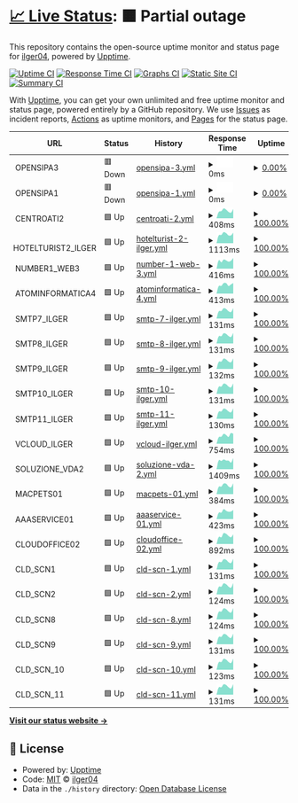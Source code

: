 # [📈 Live Status](https://ilger04.github.io/Uptime): <!--live status--> **🟧 Partial outage**

This repository contains the open-source uptime monitor and status page for [ilger04](https://ilger04.github.io/Uptime), powered by [Upptime](https://github.com/upptime/upptime).

[![Uptime CI](https://github.com/ilger04/Uptime/workflows/Uptime%20CI/badge.svg)](https://github.com/ilger04/Uptime/actions?query=workflow%3A%22Uptime+CI%22)
[![Response Time CI](https://github.com/ilger04/Uptime/workflows/Response%20Time%20CI/badge.svg)](https://github.com/ilger04/Uptime/actions?query=workflow%3A%22Response+Time+CI%22)
[![Graphs CI](https://github.com/ilger04/Uptime/workflows/Graphs%20CI/badge.svg)](https://github.com/ilger04/Uptime/actions?query=workflow%3A%22Graphs+CI%22)
[![Static Site CI](https://github.com/ilger04/Uptime/workflows/Static%20Site%20CI/badge.svg)](https://github.com/ilger04/Uptime/actions?query=workflow%3A%22Static+Site+CI%22)
[![Summary CI](https://github.com/ilger04/Uptime/workflows/Summary%20CI/badge.svg)](https://github.com/ilger04/Uptime/actions?query=workflow%3A%22Summary+CI%22)

With [Upptime](https://upptime.js.org), you can get your own unlimited and free uptime monitor and status page, powered entirely by a GitHub repository. We use [Issues](https://github.com/ilger04/Uptime/issues) as incident reports, [Actions](https://github.com/ilger04/Uptime/actions) as uptime monitors, and [Pages](https://ilger04.github.io/Uptime) for the status page.

<!--start: status pages-->
<!-- This summary is generated by Upptime (https://github.com/upptime/upptime) -->
<!-- Do not edit this manually, your changes will be overwritten -->
<!-- prettier-ignore -->
| URL | Status | History | Response Time | Uptime |
| --- | ------ | ------- | ------------- | ------ |
| <img alt="" src="https://icons.duckduckgo.com/ip3/null.ico" height="13"> OPENSIPA3 | 🟥 Down | [opensipa-3.yml](https://github.com/ilger04/Uptime/commits/HEAD/history/opensipa-3.yml) | <details><summary><img alt="Response time graph" src="./graphs/opensipa-3/response-time-week.png" height="20"> 0ms</summary><br><a href="https://ilger04.github.io/Uptime/history/opensipa-3"><img alt="Response time 1650" src="https://img.shields.io/endpoint?url=https%3A%2F%2Fraw.githubusercontent.com%2Filger04%2FUptime%2FHEAD%2Fapi%2Fopensipa-3%2Fresponse-time.json"></a><br><a href="https://ilger04.github.io/Uptime/history/opensipa-3"><img alt="24-hour response time 0" src="https://img.shields.io/endpoint?url=https%3A%2F%2Fraw.githubusercontent.com%2Filger04%2FUptime%2FHEAD%2Fapi%2Fopensipa-3%2Fresponse-time-day.json"></a><br><a href="https://ilger04.github.io/Uptime/history/opensipa-3"><img alt="7-day response time 0" src="https://img.shields.io/endpoint?url=https%3A%2F%2Fraw.githubusercontent.com%2Filger04%2FUptime%2FHEAD%2Fapi%2Fopensipa-3%2Fresponse-time-week.json"></a><br><a href="https://ilger04.github.io/Uptime/history/opensipa-3"><img alt="30-day response time 0" src="https://img.shields.io/endpoint?url=https%3A%2F%2Fraw.githubusercontent.com%2Filger04%2FUptime%2FHEAD%2Fapi%2Fopensipa-3%2Fresponse-time-month.json"></a><br><a href="https://ilger04.github.io/Uptime/history/opensipa-3"><img alt="1-year response time 1739" src="https://img.shields.io/endpoint?url=https%3A%2F%2Fraw.githubusercontent.com%2Filger04%2FUptime%2FHEAD%2Fapi%2Fopensipa-3%2Fresponse-time-year.json"></a></details> | <details><summary><a href="https://ilger04.github.io/Uptime/history/opensipa-3">0.00%</a></summary><a href="https://ilger04.github.io/Uptime/history/opensipa-3"><img alt="All-time uptime 28.45%" src="https://img.shields.io/endpoint?url=https%3A%2F%2Fraw.githubusercontent.com%2Filger04%2FUptime%2FHEAD%2Fapi%2Fopensipa-3%2Fuptime.json"></a><br><a href="https://ilger04.github.io/Uptime/history/opensipa-3"><img alt="24-hour uptime 0.00%" src="https://img.shields.io/endpoint?url=https%3A%2F%2Fraw.githubusercontent.com%2Filger04%2FUptime%2FHEAD%2Fapi%2Fopensipa-3%2Fuptime-day.json"></a><br><a href="https://ilger04.github.io/Uptime/history/opensipa-3"><img alt="7-day uptime 0.00%" src="https://img.shields.io/endpoint?url=https%3A%2F%2Fraw.githubusercontent.com%2Filger04%2FUptime%2FHEAD%2Fapi%2Fopensipa-3%2Fuptime-week.json"></a><br><a href="https://ilger04.github.io/Uptime/history/opensipa-3"><img alt="30-day uptime 0.00%" src="https://img.shields.io/endpoint?url=https%3A%2F%2Fraw.githubusercontent.com%2Filger04%2FUptime%2FHEAD%2Fapi%2Fopensipa-3%2Fuptime-month.json"></a><br><a href="https://ilger04.github.io/Uptime/history/opensipa-3"><img alt="1-year uptime 8.61%" src="https://img.shields.io/endpoint?url=https%3A%2F%2Fraw.githubusercontent.com%2Filger04%2FUptime%2FHEAD%2Fapi%2Fopensipa-3%2Fuptime-year.json"></a></details>
| <img alt="" src="https://icons.duckduckgo.com/ip3/null.ico" height="13"> OPENSIPA1 | 🟥 Down | [opensipa-1.yml](https://github.com/ilger04/Uptime/commits/HEAD/history/opensipa-1.yml) | <details><summary><img alt="Response time graph" src="./graphs/opensipa-1/response-time-week.png" height="20"> 0ms</summary><br><a href="https://ilger04.github.io/Uptime/history/opensipa-1"><img alt="Response time 500" src="https://img.shields.io/endpoint?url=https%3A%2F%2Fraw.githubusercontent.com%2Filger04%2FUptime%2FHEAD%2Fapi%2Fopensipa-1%2Fresponse-time.json"></a><br><a href="https://ilger04.github.io/Uptime/history/opensipa-1"><img alt="24-hour response time 0" src="https://img.shields.io/endpoint?url=https%3A%2F%2Fraw.githubusercontent.com%2Filger04%2FUptime%2FHEAD%2Fapi%2Fopensipa-1%2Fresponse-time-day.json"></a><br><a href="https://ilger04.github.io/Uptime/history/opensipa-1"><img alt="7-day response time 0" src="https://img.shields.io/endpoint?url=https%3A%2F%2Fraw.githubusercontent.com%2Filger04%2FUptime%2FHEAD%2Fapi%2Fopensipa-1%2Fresponse-time-week.json"></a><br><a href="https://ilger04.github.io/Uptime/history/opensipa-1"><img alt="30-day response time 0" src="https://img.shields.io/endpoint?url=https%3A%2F%2Fraw.githubusercontent.com%2Filger04%2FUptime%2FHEAD%2Fapi%2Fopensipa-1%2Fresponse-time-month.json"></a><br><a href="https://ilger04.github.io/Uptime/history/opensipa-1"><img alt="1-year response time 480" src="https://img.shields.io/endpoint?url=https%3A%2F%2Fraw.githubusercontent.com%2Filger04%2FUptime%2FHEAD%2Fapi%2Fopensipa-1%2Fresponse-time-year.json"></a></details> | <details><summary><a href="https://ilger04.github.io/Uptime/history/opensipa-1">0.00%</a></summary><a href="https://ilger04.github.io/Uptime/history/opensipa-1"><img alt="All-time uptime 45.58%" src="https://img.shields.io/endpoint?url=https%3A%2F%2Fraw.githubusercontent.com%2Filger04%2FUptime%2FHEAD%2Fapi%2Fopensipa-1%2Fuptime.json"></a><br><a href="https://ilger04.github.io/Uptime/history/opensipa-1"><img alt="24-hour uptime 0.00%" src="https://img.shields.io/endpoint?url=https%3A%2F%2Fraw.githubusercontent.com%2Filger04%2FUptime%2FHEAD%2Fapi%2Fopensipa-1%2Fuptime-day.json"></a><br><a href="https://ilger04.github.io/Uptime/history/opensipa-1"><img alt="7-day uptime 0.00%" src="https://img.shields.io/endpoint?url=https%3A%2F%2Fraw.githubusercontent.com%2Filger04%2FUptime%2FHEAD%2Fapi%2Fopensipa-1%2Fuptime-week.json"></a><br><a href="https://ilger04.github.io/Uptime/history/opensipa-1"><img alt="30-day uptime 0.00%" src="https://img.shields.io/endpoint?url=https%3A%2F%2Fraw.githubusercontent.com%2Filger04%2FUptime%2FHEAD%2Fapi%2Fopensipa-1%2Fuptime-month.json"></a><br><a href="https://ilger04.github.io/Uptime/history/opensipa-1"><img alt="1-year uptime 30.50%" src="https://img.shields.io/endpoint?url=https%3A%2F%2Fraw.githubusercontent.com%2Filger04%2FUptime%2FHEAD%2Fapi%2Fopensipa-1%2Fuptime-year.json"></a></details>
| <img alt="" src="https://icons.duckduckgo.com/ip3/null.ico" height="13"> CENTROATI2 | 🟩 Up | [centroati-2.yml](https://github.com/ilger04/Uptime/commits/HEAD/history/centroati-2.yml) | <details><summary><img alt="Response time graph" src="./graphs/centroati-2/response-time-week.png" height="20"> 408ms</summary><br><a href="https://ilger04.github.io/Uptime/history/centroati-2"><img alt="Response time 441" src="https://img.shields.io/endpoint?url=https%3A%2F%2Fraw.githubusercontent.com%2Filger04%2FUptime%2FHEAD%2Fapi%2Fcentroati-2%2Fresponse-time.json"></a><br><a href="https://ilger04.github.io/Uptime/history/centroati-2"><img alt="24-hour response time 372" src="https://img.shields.io/endpoint?url=https%3A%2F%2Fraw.githubusercontent.com%2Filger04%2FUptime%2FHEAD%2Fapi%2Fcentroati-2%2Fresponse-time-day.json"></a><br><a href="https://ilger04.github.io/Uptime/history/centroati-2"><img alt="7-day response time 408" src="https://img.shields.io/endpoint?url=https%3A%2F%2Fraw.githubusercontent.com%2Filger04%2FUptime%2FHEAD%2Fapi%2Fcentroati-2%2Fresponse-time-week.json"></a><br><a href="https://ilger04.github.io/Uptime/history/centroati-2"><img alt="30-day response time 405" src="https://img.shields.io/endpoint?url=https%3A%2F%2Fraw.githubusercontent.com%2Filger04%2FUptime%2FHEAD%2Fapi%2Fcentroati-2%2Fresponse-time-month.json"></a><br><a href="https://ilger04.github.io/Uptime/history/centroati-2"><img alt="1-year response time 430" src="https://img.shields.io/endpoint?url=https%3A%2F%2Fraw.githubusercontent.com%2Filger04%2FUptime%2FHEAD%2Fapi%2Fcentroati-2%2Fresponse-time-year.json"></a></details> | <details><summary><a href="https://ilger04.github.io/Uptime/history/centroati-2">100.00%</a></summary><a href="https://ilger04.github.io/Uptime/history/centroati-2"><img alt="All-time uptime 99.81%" src="https://img.shields.io/endpoint?url=https%3A%2F%2Fraw.githubusercontent.com%2Filger04%2FUptime%2FHEAD%2Fapi%2Fcentroati-2%2Fuptime.json"></a><br><a href="https://ilger04.github.io/Uptime/history/centroati-2"><img alt="24-hour uptime 100.00%" src="https://img.shields.io/endpoint?url=https%3A%2F%2Fraw.githubusercontent.com%2Filger04%2FUptime%2FHEAD%2Fapi%2Fcentroati-2%2Fuptime-day.json"></a><br><a href="https://ilger04.github.io/Uptime/history/centroati-2"><img alt="7-day uptime 100.00%" src="https://img.shields.io/endpoint?url=https%3A%2F%2Fraw.githubusercontent.com%2Filger04%2FUptime%2FHEAD%2Fapi%2Fcentroati-2%2Fuptime-week.json"></a><br><a href="https://ilger04.github.io/Uptime/history/centroati-2"><img alt="30-day uptime 100.00%" src="https://img.shields.io/endpoint?url=https%3A%2F%2Fraw.githubusercontent.com%2Filger04%2FUptime%2FHEAD%2Fapi%2Fcentroati-2%2Fuptime-month.json"></a><br><a href="https://ilger04.github.io/Uptime/history/centroati-2"><img alt="1-year uptime 99.75%" src="https://img.shields.io/endpoint?url=https%3A%2F%2Fraw.githubusercontent.com%2Filger04%2FUptime%2FHEAD%2Fapi%2Fcentroati-2%2Fuptime-year.json"></a></details>
| <img alt="" src="https://icons.duckduckgo.com/ip3/null.ico" height="13"> HOTELTURIST2_ILGER | 🟩 Up | [hotelturist-2-ilger.yml](https://github.com/ilger04/Uptime/commits/HEAD/history/hotelturist-2-ilger.yml) | <details><summary><img alt="Response time graph" src="./graphs/hotelturist-2-ilger/response-time-week.png" height="20"> 1113ms</summary><br><a href="https://ilger04.github.io/Uptime/history/hotelturist-2-ilger"><img alt="Response time 1136" src="https://img.shields.io/endpoint?url=https%3A%2F%2Fraw.githubusercontent.com%2Filger04%2FUptime%2FHEAD%2Fapi%2Fhotelturist-2-ilger%2Fresponse-time.json"></a><br><a href="https://ilger04.github.io/Uptime/history/hotelturist-2-ilger"><img alt="24-hour response time 886" src="https://img.shields.io/endpoint?url=https%3A%2F%2Fraw.githubusercontent.com%2Filger04%2FUptime%2FHEAD%2Fapi%2Fhotelturist-2-ilger%2Fresponse-time-day.json"></a><br><a href="https://ilger04.github.io/Uptime/history/hotelturist-2-ilger"><img alt="7-day response time 1113" src="https://img.shields.io/endpoint?url=https%3A%2F%2Fraw.githubusercontent.com%2Filger04%2FUptime%2FHEAD%2Fapi%2Fhotelturist-2-ilger%2Fresponse-time-week.json"></a><br><a href="https://ilger04.github.io/Uptime/history/hotelturist-2-ilger"><img alt="30-day response time 1062" src="https://img.shields.io/endpoint?url=https%3A%2F%2Fraw.githubusercontent.com%2Filger04%2FUptime%2FHEAD%2Fapi%2Fhotelturist-2-ilger%2Fresponse-time-month.json"></a><br><a href="https://ilger04.github.io/Uptime/history/hotelturist-2-ilger"><img alt="1-year response time 1124" src="https://img.shields.io/endpoint?url=https%3A%2F%2Fraw.githubusercontent.com%2Filger04%2FUptime%2FHEAD%2Fapi%2Fhotelturist-2-ilger%2Fresponse-time-year.json"></a></details> | <details><summary><a href="https://ilger04.github.io/Uptime/history/hotelturist-2-ilger">100.00%</a></summary><a href="https://ilger04.github.io/Uptime/history/hotelturist-2-ilger"><img alt="All-time uptime 99.71%" src="https://img.shields.io/endpoint?url=https%3A%2F%2Fraw.githubusercontent.com%2Filger04%2FUptime%2FHEAD%2Fapi%2Fhotelturist-2-ilger%2Fuptime.json"></a><br><a href="https://ilger04.github.io/Uptime/history/hotelturist-2-ilger"><img alt="24-hour uptime 100.00%" src="https://img.shields.io/endpoint?url=https%3A%2F%2Fraw.githubusercontent.com%2Filger04%2FUptime%2FHEAD%2Fapi%2Fhotelturist-2-ilger%2Fuptime-day.json"></a><br><a href="https://ilger04.github.io/Uptime/history/hotelturist-2-ilger"><img alt="7-day uptime 100.00%" src="https://img.shields.io/endpoint?url=https%3A%2F%2Fraw.githubusercontent.com%2Filger04%2FUptime%2FHEAD%2Fapi%2Fhotelturist-2-ilger%2Fuptime-week.json"></a><br><a href="https://ilger04.github.io/Uptime/history/hotelturist-2-ilger"><img alt="30-day uptime 100.00%" src="https://img.shields.io/endpoint?url=https%3A%2F%2Fraw.githubusercontent.com%2Filger04%2FUptime%2FHEAD%2Fapi%2Fhotelturist-2-ilger%2Fuptime-month.json"></a><br><a href="https://ilger04.github.io/Uptime/history/hotelturist-2-ilger"><img alt="1-year uptime 99.63%" src="https://img.shields.io/endpoint?url=https%3A%2F%2Fraw.githubusercontent.com%2Filger04%2FUptime%2FHEAD%2Fapi%2Fhotelturist-2-ilger%2Fuptime-year.json"></a></details>
| <img alt="" src="https://icons.duckduckgo.com/ip3/null.ico" height="13"> NUMBER1_WEB3 | 🟩 Up | [number-1-web-3.yml](https://github.com/ilger04/Uptime/commits/HEAD/history/number-1-web-3.yml) | <details><summary><img alt="Response time graph" src="./graphs/number-1-web-3/response-time-week.png" height="20"> 416ms</summary><br><a href="https://ilger04.github.io/Uptime/history/number-1-web-3"><img alt="Response time 446" src="https://img.shields.io/endpoint?url=https%3A%2F%2Fraw.githubusercontent.com%2Filger04%2FUptime%2FHEAD%2Fapi%2Fnumber-1-web-3%2Fresponse-time.json"></a><br><a href="https://ilger04.github.io/Uptime/history/number-1-web-3"><img alt="24-hour response time 286" src="https://img.shields.io/endpoint?url=https%3A%2F%2Fraw.githubusercontent.com%2Filger04%2FUptime%2FHEAD%2Fapi%2Fnumber-1-web-3%2Fresponse-time-day.json"></a><br><a href="https://ilger04.github.io/Uptime/history/number-1-web-3"><img alt="7-day response time 416" src="https://img.shields.io/endpoint?url=https%3A%2F%2Fraw.githubusercontent.com%2Filger04%2FUptime%2FHEAD%2Fapi%2Fnumber-1-web-3%2Fresponse-time-week.json"></a><br><a href="https://ilger04.github.io/Uptime/history/number-1-web-3"><img alt="30-day response time 403" src="https://img.shields.io/endpoint?url=https%3A%2F%2Fraw.githubusercontent.com%2Filger04%2FUptime%2FHEAD%2Fapi%2Fnumber-1-web-3%2Fresponse-time-month.json"></a><br><a href="https://ilger04.github.io/Uptime/history/number-1-web-3"><img alt="1-year response time 428" src="https://img.shields.io/endpoint?url=https%3A%2F%2Fraw.githubusercontent.com%2Filger04%2FUptime%2FHEAD%2Fapi%2Fnumber-1-web-3%2Fresponse-time-year.json"></a></details> | <details><summary><a href="https://ilger04.github.io/Uptime/history/number-1-web-3">100.00%</a></summary><a href="https://ilger04.github.io/Uptime/history/number-1-web-3"><img alt="All-time uptime 99.84%" src="https://img.shields.io/endpoint?url=https%3A%2F%2Fraw.githubusercontent.com%2Filger04%2FUptime%2FHEAD%2Fapi%2Fnumber-1-web-3%2Fuptime.json"></a><br><a href="https://ilger04.github.io/Uptime/history/number-1-web-3"><img alt="24-hour uptime 100.00%" src="https://img.shields.io/endpoint?url=https%3A%2F%2Fraw.githubusercontent.com%2Filger04%2FUptime%2FHEAD%2Fapi%2Fnumber-1-web-3%2Fuptime-day.json"></a><br><a href="https://ilger04.github.io/Uptime/history/number-1-web-3"><img alt="7-day uptime 100.00%" src="https://img.shields.io/endpoint?url=https%3A%2F%2Fraw.githubusercontent.com%2Filger04%2FUptime%2FHEAD%2Fapi%2Fnumber-1-web-3%2Fuptime-week.json"></a><br><a href="https://ilger04.github.io/Uptime/history/number-1-web-3"><img alt="30-day uptime 100.00%" src="https://img.shields.io/endpoint?url=https%3A%2F%2Fraw.githubusercontent.com%2Filger04%2FUptime%2FHEAD%2Fapi%2Fnumber-1-web-3%2Fuptime-month.json"></a><br><a href="https://ilger04.github.io/Uptime/history/number-1-web-3"><img alt="1-year uptime 99.80%" src="https://img.shields.io/endpoint?url=https%3A%2F%2Fraw.githubusercontent.com%2Filger04%2FUptime%2FHEAD%2Fapi%2Fnumber-1-web-3%2Fuptime-year.json"></a></details>
| <img alt="" src="https://icons.duckduckgo.com/ip3/null.ico" height="13"> ATOMINFORMATICA4 | 🟩 Up | [atominformatica-4.yml](https://github.com/ilger04/Uptime/commits/HEAD/history/atominformatica-4.yml) | <details><summary><img alt="Response time graph" src="./graphs/atominformatica-4/response-time-week.png" height="20"> 413ms</summary><br><a href="https://ilger04.github.io/Uptime/history/atominformatica-4"><img alt="Response time 1279" src="https://img.shields.io/endpoint?url=https%3A%2F%2Fraw.githubusercontent.com%2Filger04%2FUptime%2FHEAD%2Fapi%2Fatominformatica-4%2Fresponse-time.json"></a><br><a href="https://ilger04.github.io/Uptime/history/atominformatica-4"><img alt="24-hour response time 393" src="https://img.shields.io/endpoint?url=https%3A%2F%2Fraw.githubusercontent.com%2Filger04%2FUptime%2FHEAD%2Fapi%2Fatominformatica-4%2Fresponse-time-day.json"></a><br><a href="https://ilger04.github.io/Uptime/history/atominformatica-4"><img alt="7-day response time 413" src="https://img.shields.io/endpoint?url=https%3A%2F%2Fraw.githubusercontent.com%2Filger04%2FUptime%2FHEAD%2Fapi%2Fatominformatica-4%2Fresponse-time-week.json"></a><br><a href="https://ilger04.github.io/Uptime/history/atominformatica-4"><img alt="30-day response time 397" src="https://img.shields.io/endpoint?url=https%3A%2F%2Fraw.githubusercontent.com%2Filger04%2FUptime%2FHEAD%2Fapi%2Fatominformatica-4%2Fresponse-time-month.json"></a><br><a href="https://ilger04.github.io/Uptime/history/atominformatica-4"><img alt="1-year response time 1040" src="https://img.shields.io/endpoint?url=https%3A%2F%2Fraw.githubusercontent.com%2Filger04%2FUptime%2FHEAD%2Fapi%2Fatominformatica-4%2Fresponse-time-year.json"></a></details> | <details><summary><a href="https://ilger04.github.io/Uptime/history/atominformatica-4">100.00%</a></summary><a href="https://ilger04.github.io/Uptime/history/atominformatica-4"><img alt="All-time uptime 99.79%" src="https://img.shields.io/endpoint?url=https%3A%2F%2Fraw.githubusercontent.com%2Filger04%2FUptime%2FHEAD%2Fapi%2Fatominformatica-4%2Fuptime.json"></a><br><a href="https://ilger04.github.io/Uptime/history/atominformatica-4"><img alt="24-hour uptime 100.00%" src="https://img.shields.io/endpoint?url=https%3A%2F%2Fraw.githubusercontent.com%2Filger04%2FUptime%2FHEAD%2Fapi%2Fatominformatica-4%2Fuptime-day.json"></a><br><a href="https://ilger04.github.io/Uptime/history/atominformatica-4"><img alt="7-day uptime 100.00%" src="https://img.shields.io/endpoint?url=https%3A%2F%2Fraw.githubusercontent.com%2Filger04%2FUptime%2FHEAD%2Fapi%2Fatominformatica-4%2Fuptime-week.json"></a><br><a href="https://ilger04.github.io/Uptime/history/atominformatica-4"><img alt="30-day uptime 100.00%" src="https://img.shields.io/endpoint?url=https%3A%2F%2Fraw.githubusercontent.com%2Filger04%2FUptime%2FHEAD%2Fapi%2Fatominformatica-4%2Fuptime-month.json"></a><br><a href="https://ilger04.github.io/Uptime/history/atominformatica-4"><img alt="1-year uptime 99.75%" src="https://img.shields.io/endpoint?url=https%3A%2F%2Fraw.githubusercontent.com%2Filger04%2FUptime%2FHEAD%2Fapi%2Fatominformatica-4%2Fuptime-year.json"></a></details>
| <img alt="" src="https://icons.duckduckgo.com/ip3/null.ico" height="13"> SMTP7_ILGER | 🟩 Up | [smtp-7-ilger.yml](https://github.com/ilger04/Uptime/commits/HEAD/history/smtp-7-ilger.yml) | <details><summary><img alt="Response time graph" src="./graphs/smtp-7-ilger/response-time-week.png" height="20"> 131ms</summary><br><a href="https://ilger04.github.io/Uptime/history/smtp-7-ilger"><img alt="Response time 159" src="https://img.shields.io/endpoint?url=https%3A%2F%2Fraw.githubusercontent.com%2Filger04%2FUptime%2FHEAD%2Fapi%2Fsmtp-7-ilger%2Fresponse-time.json"></a><br><a href="https://ilger04.github.io/Uptime/history/smtp-7-ilger"><img alt="24-hour response time 97" src="https://img.shields.io/endpoint?url=https%3A%2F%2Fraw.githubusercontent.com%2Filger04%2FUptime%2FHEAD%2Fapi%2Fsmtp-7-ilger%2Fresponse-time-day.json"></a><br><a href="https://ilger04.github.io/Uptime/history/smtp-7-ilger"><img alt="7-day response time 131" src="https://img.shields.io/endpoint?url=https%3A%2F%2Fraw.githubusercontent.com%2Filger04%2FUptime%2FHEAD%2Fapi%2Fsmtp-7-ilger%2Fresponse-time-week.json"></a><br><a href="https://ilger04.github.io/Uptime/history/smtp-7-ilger"><img alt="30-day response time 122" src="https://img.shields.io/endpoint?url=https%3A%2F%2Fraw.githubusercontent.com%2Filger04%2FUptime%2FHEAD%2Fapi%2Fsmtp-7-ilger%2Fresponse-time-month.json"></a><br><a href="https://ilger04.github.io/Uptime/history/smtp-7-ilger"><img alt="1-year response time 132" src="https://img.shields.io/endpoint?url=https%3A%2F%2Fraw.githubusercontent.com%2Filger04%2FUptime%2FHEAD%2Fapi%2Fsmtp-7-ilger%2Fresponse-time-year.json"></a></details> | <details><summary><a href="https://ilger04.github.io/Uptime/history/smtp-7-ilger">100.00%</a></summary><a href="https://ilger04.github.io/Uptime/history/smtp-7-ilger"><img alt="All-time uptime 99.84%" src="https://img.shields.io/endpoint?url=https%3A%2F%2Fraw.githubusercontent.com%2Filger04%2FUptime%2FHEAD%2Fapi%2Fsmtp-7-ilger%2Fuptime.json"></a><br><a href="https://ilger04.github.io/Uptime/history/smtp-7-ilger"><img alt="24-hour uptime 100.00%" src="https://img.shields.io/endpoint?url=https%3A%2F%2Fraw.githubusercontent.com%2Filger04%2FUptime%2FHEAD%2Fapi%2Fsmtp-7-ilger%2Fuptime-day.json"></a><br><a href="https://ilger04.github.io/Uptime/history/smtp-7-ilger"><img alt="7-day uptime 100.00%" src="https://img.shields.io/endpoint?url=https%3A%2F%2Fraw.githubusercontent.com%2Filger04%2FUptime%2FHEAD%2Fapi%2Fsmtp-7-ilger%2Fuptime-week.json"></a><br><a href="https://ilger04.github.io/Uptime/history/smtp-7-ilger"><img alt="30-day uptime 100.00%" src="https://img.shields.io/endpoint?url=https%3A%2F%2Fraw.githubusercontent.com%2Filger04%2FUptime%2FHEAD%2Fapi%2Fsmtp-7-ilger%2Fuptime-month.json"></a><br><a href="https://ilger04.github.io/Uptime/history/smtp-7-ilger"><img alt="1-year uptime 99.80%" src="https://img.shields.io/endpoint?url=https%3A%2F%2Fraw.githubusercontent.com%2Filger04%2FUptime%2FHEAD%2Fapi%2Fsmtp-7-ilger%2Fuptime-year.json"></a></details>
| <img alt="" src="https://icons.duckduckgo.com/ip3/null.ico" height="13"> SMTP8_ILGER | 🟩 Up | [smtp-8-ilger.yml](https://github.com/ilger04/Uptime/commits/HEAD/history/smtp-8-ilger.yml) | <details><summary><img alt="Response time graph" src="./graphs/smtp-8-ilger/response-time-week.png" height="20"> 131ms</summary><br><a href="https://ilger04.github.io/Uptime/history/smtp-8-ilger"><img alt="Response time 157" src="https://img.shields.io/endpoint?url=https%3A%2F%2Fraw.githubusercontent.com%2Filger04%2FUptime%2FHEAD%2Fapi%2Fsmtp-8-ilger%2Fresponse-time.json"></a><br><a href="https://ilger04.github.io/Uptime/history/smtp-8-ilger"><img alt="24-hour response time 100" src="https://img.shields.io/endpoint?url=https%3A%2F%2Fraw.githubusercontent.com%2Filger04%2FUptime%2FHEAD%2Fapi%2Fsmtp-8-ilger%2Fresponse-time-day.json"></a><br><a href="https://ilger04.github.io/Uptime/history/smtp-8-ilger"><img alt="7-day response time 131" src="https://img.shields.io/endpoint?url=https%3A%2F%2Fraw.githubusercontent.com%2Filger04%2FUptime%2FHEAD%2Fapi%2Fsmtp-8-ilger%2Fresponse-time-week.json"></a><br><a href="https://ilger04.github.io/Uptime/history/smtp-8-ilger"><img alt="30-day response time 121" src="https://img.shields.io/endpoint?url=https%3A%2F%2Fraw.githubusercontent.com%2Filger04%2FUptime%2FHEAD%2Fapi%2Fsmtp-8-ilger%2Fresponse-time-month.json"></a><br><a href="https://ilger04.github.io/Uptime/history/smtp-8-ilger"><img alt="1-year response time 131" src="https://img.shields.io/endpoint?url=https%3A%2F%2Fraw.githubusercontent.com%2Filger04%2FUptime%2FHEAD%2Fapi%2Fsmtp-8-ilger%2Fresponse-time-year.json"></a></details> | <details><summary><a href="https://ilger04.github.io/Uptime/history/smtp-8-ilger">100.00%</a></summary><a href="https://ilger04.github.io/Uptime/history/smtp-8-ilger"><img alt="All-time uptime 99.83%" src="https://img.shields.io/endpoint?url=https%3A%2F%2Fraw.githubusercontent.com%2Filger04%2FUptime%2FHEAD%2Fapi%2Fsmtp-8-ilger%2Fuptime.json"></a><br><a href="https://ilger04.github.io/Uptime/history/smtp-8-ilger"><img alt="24-hour uptime 100.00%" src="https://img.shields.io/endpoint?url=https%3A%2F%2Fraw.githubusercontent.com%2Filger04%2FUptime%2FHEAD%2Fapi%2Fsmtp-8-ilger%2Fuptime-day.json"></a><br><a href="https://ilger04.github.io/Uptime/history/smtp-8-ilger"><img alt="7-day uptime 100.00%" src="https://img.shields.io/endpoint?url=https%3A%2F%2Fraw.githubusercontent.com%2Filger04%2FUptime%2FHEAD%2Fapi%2Fsmtp-8-ilger%2Fuptime-week.json"></a><br><a href="https://ilger04.github.io/Uptime/history/smtp-8-ilger"><img alt="30-day uptime 100.00%" src="https://img.shields.io/endpoint?url=https%3A%2F%2Fraw.githubusercontent.com%2Filger04%2FUptime%2FHEAD%2Fapi%2Fsmtp-8-ilger%2Fuptime-month.json"></a><br><a href="https://ilger04.github.io/Uptime/history/smtp-8-ilger"><img alt="1-year uptime 99.78%" src="https://img.shields.io/endpoint?url=https%3A%2F%2Fraw.githubusercontent.com%2Filger04%2FUptime%2FHEAD%2Fapi%2Fsmtp-8-ilger%2Fuptime-year.json"></a></details>
| <img alt="" src="https://icons.duckduckgo.com/ip3/null.ico" height="13"> SMTP9_ILGER | 🟩 Up | [smtp-9-ilger.yml](https://github.com/ilger04/Uptime/commits/HEAD/history/smtp-9-ilger.yml) | <details><summary><img alt="Response time graph" src="./graphs/smtp-9-ilger/response-time-week.png" height="20"> 132ms</summary><br><a href="https://ilger04.github.io/Uptime/history/smtp-9-ilger"><img alt="Response time 154" src="https://img.shields.io/endpoint?url=https%3A%2F%2Fraw.githubusercontent.com%2Filger04%2FUptime%2FHEAD%2Fapi%2Fsmtp-9-ilger%2Fresponse-time.json"></a><br><a href="https://ilger04.github.io/Uptime/history/smtp-9-ilger"><img alt="24-hour response time 97" src="https://img.shields.io/endpoint?url=https%3A%2F%2Fraw.githubusercontent.com%2Filger04%2FUptime%2FHEAD%2Fapi%2Fsmtp-9-ilger%2Fresponse-time-day.json"></a><br><a href="https://ilger04.github.io/Uptime/history/smtp-9-ilger"><img alt="7-day response time 132" src="https://img.shields.io/endpoint?url=https%3A%2F%2Fraw.githubusercontent.com%2Filger04%2FUptime%2FHEAD%2Fapi%2Fsmtp-9-ilger%2Fresponse-time-week.json"></a><br><a href="https://ilger04.github.io/Uptime/history/smtp-9-ilger"><img alt="30-day response time 122" src="https://img.shields.io/endpoint?url=https%3A%2F%2Fraw.githubusercontent.com%2Filger04%2FUptime%2FHEAD%2Fapi%2Fsmtp-9-ilger%2Fresponse-time-month.json"></a><br><a href="https://ilger04.github.io/Uptime/history/smtp-9-ilger"><img alt="1-year response time 131" src="https://img.shields.io/endpoint?url=https%3A%2F%2Fraw.githubusercontent.com%2Filger04%2FUptime%2FHEAD%2Fapi%2Fsmtp-9-ilger%2Fresponse-time-year.json"></a></details> | <details><summary><a href="https://ilger04.github.io/Uptime/history/smtp-9-ilger">100.00%</a></summary><a href="https://ilger04.github.io/Uptime/history/smtp-9-ilger"><img alt="All-time uptime 99.83%" src="https://img.shields.io/endpoint?url=https%3A%2F%2Fraw.githubusercontent.com%2Filger04%2FUptime%2FHEAD%2Fapi%2Fsmtp-9-ilger%2Fuptime.json"></a><br><a href="https://ilger04.github.io/Uptime/history/smtp-9-ilger"><img alt="24-hour uptime 100.00%" src="https://img.shields.io/endpoint?url=https%3A%2F%2Fraw.githubusercontent.com%2Filger04%2FUptime%2FHEAD%2Fapi%2Fsmtp-9-ilger%2Fuptime-day.json"></a><br><a href="https://ilger04.github.io/Uptime/history/smtp-9-ilger"><img alt="7-day uptime 100.00%" src="https://img.shields.io/endpoint?url=https%3A%2F%2Fraw.githubusercontent.com%2Filger04%2FUptime%2FHEAD%2Fapi%2Fsmtp-9-ilger%2Fuptime-week.json"></a><br><a href="https://ilger04.github.io/Uptime/history/smtp-9-ilger"><img alt="30-day uptime 100.00%" src="https://img.shields.io/endpoint?url=https%3A%2F%2Fraw.githubusercontent.com%2Filger04%2FUptime%2FHEAD%2Fapi%2Fsmtp-9-ilger%2Fuptime-month.json"></a><br><a href="https://ilger04.github.io/Uptime/history/smtp-9-ilger"><img alt="1-year uptime 99.79%" src="https://img.shields.io/endpoint?url=https%3A%2F%2Fraw.githubusercontent.com%2Filger04%2FUptime%2FHEAD%2Fapi%2Fsmtp-9-ilger%2Fuptime-year.json"></a></details>
| <img alt="" src="https://icons.duckduckgo.com/ip3/null.ico" height="13"> SMTP10_ILGER | 🟩 Up | [smtp-10-ilger.yml](https://github.com/ilger04/Uptime/commits/HEAD/history/smtp-10-ilger.yml) | <details><summary><img alt="Response time graph" src="./graphs/smtp-10-ilger/response-time-week.png" height="20"> 131ms</summary><br><a href="https://ilger04.github.io/Uptime/history/smtp-10-ilger"><img alt="Response time 155" src="https://img.shields.io/endpoint?url=https%3A%2F%2Fraw.githubusercontent.com%2Filger04%2FUptime%2FHEAD%2Fapi%2Fsmtp-10-ilger%2Fresponse-time.json"></a><br><a href="https://ilger04.github.io/Uptime/history/smtp-10-ilger"><img alt="24-hour response time 96" src="https://img.shields.io/endpoint?url=https%3A%2F%2Fraw.githubusercontent.com%2Filger04%2FUptime%2FHEAD%2Fapi%2Fsmtp-10-ilger%2Fresponse-time-day.json"></a><br><a href="https://ilger04.github.io/Uptime/history/smtp-10-ilger"><img alt="7-day response time 131" src="https://img.shields.io/endpoint?url=https%3A%2F%2Fraw.githubusercontent.com%2Filger04%2FUptime%2FHEAD%2Fapi%2Fsmtp-10-ilger%2Fresponse-time-week.json"></a><br><a href="https://ilger04.github.io/Uptime/history/smtp-10-ilger"><img alt="30-day response time 121" src="https://img.shields.io/endpoint?url=https%3A%2F%2Fraw.githubusercontent.com%2Filger04%2FUptime%2FHEAD%2Fapi%2Fsmtp-10-ilger%2Fresponse-time-month.json"></a><br><a href="https://ilger04.github.io/Uptime/history/smtp-10-ilger"><img alt="1-year response time 130" src="https://img.shields.io/endpoint?url=https%3A%2F%2Fraw.githubusercontent.com%2Filger04%2FUptime%2FHEAD%2Fapi%2Fsmtp-10-ilger%2Fresponse-time-year.json"></a></details> | <details><summary><a href="https://ilger04.github.io/Uptime/history/smtp-10-ilger">100.00%</a></summary><a href="https://ilger04.github.io/Uptime/history/smtp-10-ilger"><img alt="All-time uptime 99.84%" src="https://img.shields.io/endpoint?url=https%3A%2F%2Fraw.githubusercontent.com%2Filger04%2FUptime%2FHEAD%2Fapi%2Fsmtp-10-ilger%2Fuptime.json"></a><br><a href="https://ilger04.github.io/Uptime/history/smtp-10-ilger"><img alt="24-hour uptime 100.00%" src="https://img.shields.io/endpoint?url=https%3A%2F%2Fraw.githubusercontent.com%2Filger04%2FUptime%2FHEAD%2Fapi%2Fsmtp-10-ilger%2Fuptime-day.json"></a><br><a href="https://ilger04.github.io/Uptime/history/smtp-10-ilger"><img alt="7-day uptime 100.00%" src="https://img.shields.io/endpoint?url=https%3A%2F%2Fraw.githubusercontent.com%2Filger04%2FUptime%2FHEAD%2Fapi%2Fsmtp-10-ilger%2Fuptime-week.json"></a><br><a href="https://ilger04.github.io/Uptime/history/smtp-10-ilger"><img alt="30-day uptime 100.00%" src="https://img.shields.io/endpoint?url=https%3A%2F%2Fraw.githubusercontent.com%2Filger04%2FUptime%2FHEAD%2Fapi%2Fsmtp-10-ilger%2Fuptime-month.json"></a><br><a href="https://ilger04.github.io/Uptime/history/smtp-10-ilger"><img alt="1-year uptime 99.79%" src="https://img.shields.io/endpoint?url=https%3A%2F%2Fraw.githubusercontent.com%2Filger04%2FUptime%2FHEAD%2Fapi%2Fsmtp-10-ilger%2Fuptime-year.json"></a></details>
| <img alt="" src="https://icons.duckduckgo.com/ip3/null.ico" height="13"> SMTP11_ILGER | 🟩 Up | [smtp-11-ilger.yml](https://github.com/ilger04/Uptime/commits/HEAD/history/smtp-11-ilger.yml) | <details><summary><img alt="Response time graph" src="./graphs/smtp-11-ilger/response-time-week.png" height="20"> 130ms</summary><br><a href="https://ilger04.github.io/Uptime/history/smtp-11-ilger"><img alt="Response time 154" src="https://img.shields.io/endpoint?url=https%3A%2F%2Fraw.githubusercontent.com%2Filger04%2FUptime%2FHEAD%2Fapi%2Fsmtp-11-ilger%2Fresponse-time.json"></a><br><a href="https://ilger04.github.io/Uptime/history/smtp-11-ilger"><img alt="24-hour response time 96" src="https://img.shields.io/endpoint?url=https%3A%2F%2Fraw.githubusercontent.com%2Filger04%2FUptime%2FHEAD%2Fapi%2Fsmtp-11-ilger%2Fresponse-time-day.json"></a><br><a href="https://ilger04.github.io/Uptime/history/smtp-11-ilger"><img alt="7-day response time 130" src="https://img.shields.io/endpoint?url=https%3A%2F%2Fraw.githubusercontent.com%2Filger04%2FUptime%2FHEAD%2Fapi%2Fsmtp-11-ilger%2Fresponse-time-week.json"></a><br><a href="https://ilger04.github.io/Uptime/history/smtp-11-ilger"><img alt="30-day response time 121" src="https://img.shields.io/endpoint?url=https%3A%2F%2Fraw.githubusercontent.com%2Filger04%2FUptime%2FHEAD%2Fapi%2Fsmtp-11-ilger%2Fresponse-time-month.json"></a><br><a href="https://ilger04.github.io/Uptime/history/smtp-11-ilger"><img alt="1-year response time 131" src="https://img.shields.io/endpoint?url=https%3A%2F%2Fraw.githubusercontent.com%2Filger04%2FUptime%2FHEAD%2Fapi%2Fsmtp-11-ilger%2Fresponse-time-year.json"></a></details> | <details><summary><a href="https://ilger04.github.io/Uptime/history/smtp-11-ilger">100.00%</a></summary><a href="https://ilger04.github.io/Uptime/history/smtp-11-ilger"><img alt="All-time uptime 99.84%" src="https://img.shields.io/endpoint?url=https%3A%2F%2Fraw.githubusercontent.com%2Filger04%2FUptime%2FHEAD%2Fapi%2Fsmtp-11-ilger%2Fuptime.json"></a><br><a href="https://ilger04.github.io/Uptime/history/smtp-11-ilger"><img alt="24-hour uptime 100.00%" src="https://img.shields.io/endpoint?url=https%3A%2F%2Fraw.githubusercontent.com%2Filger04%2FUptime%2FHEAD%2Fapi%2Fsmtp-11-ilger%2Fuptime-day.json"></a><br><a href="https://ilger04.github.io/Uptime/history/smtp-11-ilger"><img alt="7-day uptime 100.00%" src="https://img.shields.io/endpoint?url=https%3A%2F%2Fraw.githubusercontent.com%2Filger04%2FUptime%2FHEAD%2Fapi%2Fsmtp-11-ilger%2Fuptime-week.json"></a><br><a href="https://ilger04.github.io/Uptime/history/smtp-11-ilger"><img alt="30-day uptime 100.00%" src="https://img.shields.io/endpoint?url=https%3A%2F%2Fraw.githubusercontent.com%2Filger04%2FUptime%2FHEAD%2Fapi%2Fsmtp-11-ilger%2Fuptime-month.json"></a><br><a href="https://ilger04.github.io/Uptime/history/smtp-11-ilger"><img alt="1-year uptime 99.79%" src="https://img.shields.io/endpoint?url=https%3A%2F%2Fraw.githubusercontent.com%2Filger04%2FUptime%2FHEAD%2Fapi%2Fsmtp-11-ilger%2Fuptime-year.json"></a></details>
| <img alt="" src="https://icons.duckduckgo.com/ip3/null.ico" height="13"> VCLOUD_ILGER | 🟩 Up | [vcloud-ilger.yml](https://github.com/ilger04/Uptime/commits/HEAD/history/vcloud-ilger.yml) | <details><summary><img alt="Response time graph" src="./graphs/vcloud-ilger/response-time-week.png" height="20"> 754ms</summary><br><a href="https://ilger04.github.io/Uptime/history/vcloud-ilger"><img alt="Response time 693" src="https://img.shields.io/endpoint?url=https%3A%2F%2Fraw.githubusercontent.com%2Filger04%2FUptime%2FHEAD%2Fapi%2Fvcloud-ilger%2Fresponse-time.json"></a><br><a href="https://ilger04.github.io/Uptime/history/vcloud-ilger"><img alt="24-hour response time 569" src="https://img.shields.io/endpoint?url=https%3A%2F%2Fraw.githubusercontent.com%2Filger04%2FUptime%2FHEAD%2Fapi%2Fvcloud-ilger%2Fresponse-time-day.json"></a><br><a href="https://ilger04.github.io/Uptime/history/vcloud-ilger"><img alt="7-day response time 754" src="https://img.shields.io/endpoint?url=https%3A%2F%2Fraw.githubusercontent.com%2Filger04%2FUptime%2FHEAD%2Fapi%2Fvcloud-ilger%2Fresponse-time-week.json"></a><br><a href="https://ilger04.github.io/Uptime/history/vcloud-ilger"><img alt="30-day response time 684" src="https://img.shields.io/endpoint?url=https%3A%2F%2Fraw.githubusercontent.com%2Filger04%2FUptime%2FHEAD%2Fapi%2Fvcloud-ilger%2Fresponse-time-month.json"></a><br><a href="https://ilger04.github.io/Uptime/history/vcloud-ilger"><img alt="1-year response time 682" src="https://img.shields.io/endpoint?url=https%3A%2F%2Fraw.githubusercontent.com%2Filger04%2FUptime%2FHEAD%2Fapi%2Fvcloud-ilger%2Fresponse-time-year.json"></a></details> | <details><summary><a href="https://ilger04.github.io/Uptime/history/vcloud-ilger">100.00%</a></summary><a href="https://ilger04.github.io/Uptime/history/vcloud-ilger"><img alt="All-time uptime 99.84%" src="https://img.shields.io/endpoint?url=https%3A%2F%2Fraw.githubusercontent.com%2Filger04%2FUptime%2FHEAD%2Fapi%2Fvcloud-ilger%2Fuptime.json"></a><br><a href="https://ilger04.github.io/Uptime/history/vcloud-ilger"><img alt="24-hour uptime 100.00%" src="https://img.shields.io/endpoint?url=https%3A%2F%2Fraw.githubusercontent.com%2Filger04%2FUptime%2FHEAD%2Fapi%2Fvcloud-ilger%2Fuptime-day.json"></a><br><a href="https://ilger04.github.io/Uptime/history/vcloud-ilger"><img alt="7-day uptime 100.00%" src="https://img.shields.io/endpoint?url=https%3A%2F%2Fraw.githubusercontent.com%2Filger04%2FUptime%2FHEAD%2Fapi%2Fvcloud-ilger%2Fuptime-week.json"></a><br><a href="https://ilger04.github.io/Uptime/history/vcloud-ilger"><img alt="30-day uptime 100.00%" src="https://img.shields.io/endpoint?url=https%3A%2F%2Fraw.githubusercontent.com%2Filger04%2FUptime%2FHEAD%2Fapi%2Fvcloud-ilger%2Fuptime-month.json"></a><br><a href="https://ilger04.github.io/Uptime/history/vcloud-ilger"><img alt="1-year uptime 99.79%" src="https://img.shields.io/endpoint?url=https%3A%2F%2Fraw.githubusercontent.com%2Filger04%2FUptime%2FHEAD%2Fapi%2Fvcloud-ilger%2Fuptime-year.json"></a></details>
| <img alt="" src="https://icons.duckduckgo.com/ip3/null.ico" height="13"> SOLUZIONE_VDA2 | 🟩 Up | [soluzione-vda-2.yml](https://github.com/ilger04/Uptime/commits/HEAD/history/soluzione-vda-2.yml) | <details><summary><img alt="Response time graph" src="./graphs/soluzione-vda-2/response-time-week.png" height="20"> 1409ms</summary><br><a href="https://ilger04.github.io/Uptime/history/soluzione-vda-2"><img alt="Response time 1237" src="https://img.shields.io/endpoint?url=https%3A%2F%2Fraw.githubusercontent.com%2Filger04%2FUptime%2FHEAD%2Fapi%2Fsoluzione-vda-2%2Fresponse-time.json"></a><br><a href="https://ilger04.github.io/Uptime/history/soluzione-vda-2"><img alt="24-hour response time 1418" src="https://img.shields.io/endpoint?url=https%3A%2F%2Fraw.githubusercontent.com%2Filger04%2FUptime%2FHEAD%2Fapi%2Fsoluzione-vda-2%2Fresponse-time-day.json"></a><br><a href="https://ilger04.github.io/Uptime/history/soluzione-vda-2"><img alt="7-day response time 1409" src="https://img.shields.io/endpoint?url=https%3A%2F%2Fraw.githubusercontent.com%2Filger04%2FUptime%2FHEAD%2Fapi%2Fsoluzione-vda-2%2Fresponse-time-week.json"></a><br><a href="https://ilger04.github.io/Uptime/history/soluzione-vda-2"><img alt="30-day response time 1321" src="https://img.shields.io/endpoint?url=https%3A%2F%2Fraw.githubusercontent.com%2Filger04%2FUptime%2FHEAD%2Fapi%2Fsoluzione-vda-2%2Fresponse-time-month.json"></a><br><a href="https://ilger04.github.io/Uptime/history/soluzione-vda-2"><img alt="1-year response time 1251" src="https://img.shields.io/endpoint?url=https%3A%2F%2Fraw.githubusercontent.com%2Filger04%2FUptime%2FHEAD%2Fapi%2Fsoluzione-vda-2%2Fresponse-time-year.json"></a></details> | <details><summary><a href="https://ilger04.github.io/Uptime/history/soluzione-vda-2">100.00%</a></summary><a href="https://ilger04.github.io/Uptime/history/soluzione-vda-2"><img alt="All-time uptime 99.49%" src="https://img.shields.io/endpoint?url=https%3A%2F%2Fraw.githubusercontent.com%2Filger04%2FUptime%2FHEAD%2Fapi%2Fsoluzione-vda-2%2Fuptime.json"></a><br><a href="https://ilger04.github.io/Uptime/history/soluzione-vda-2"><img alt="24-hour uptime 100.00%" src="https://img.shields.io/endpoint?url=https%3A%2F%2Fraw.githubusercontent.com%2Filger04%2FUptime%2FHEAD%2Fapi%2Fsoluzione-vda-2%2Fuptime-day.json"></a><br><a href="https://ilger04.github.io/Uptime/history/soluzione-vda-2"><img alt="7-day uptime 100.00%" src="https://img.shields.io/endpoint?url=https%3A%2F%2Fraw.githubusercontent.com%2Filger04%2FUptime%2FHEAD%2Fapi%2Fsoluzione-vda-2%2Fuptime-week.json"></a><br><a href="https://ilger04.github.io/Uptime/history/soluzione-vda-2"><img alt="30-day uptime 100.00%" src="https://img.shields.io/endpoint?url=https%3A%2F%2Fraw.githubusercontent.com%2Filger04%2FUptime%2FHEAD%2Fapi%2Fsoluzione-vda-2%2Fuptime-month.json"></a><br><a href="https://ilger04.github.io/Uptime/history/soluzione-vda-2"><img alt="1-year uptime 99.59%" src="https://img.shields.io/endpoint?url=https%3A%2F%2Fraw.githubusercontent.com%2Filger04%2FUptime%2FHEAD%2Fapi%2Fsoluzione-vda-2%2Fuptime-year.json"></a></details>
| <img alt="" src="https://icons.duckduckgo.com/ip3/null.ico" height="13"> MACPETS01 | 🟩 Up | [macpets-01.yml](https://github.com/ilger04/Uptime/commits/HEAD/history/macpets-01.yml) | <details><summary><img alt="Response time graph" src="./graphs/macpets-01/response-time-week.png" height="20"> 384ms</summary><br><a href="https://ilger04.github.io/Uptime/history/macpets-01"><img alt="Response time 435" src="https://img.shields.io/endpoint?url=https%3A%2F%2Fraw.githubusercontent.com%2Filger04%2FUptime%2FHEAD%2Fapi%2Fmacpets-01%2Fresponse-time.json"></a><br><a href="https://ilger04.github.io/Uptime/history/macpets-01"><img alt="24-hour response time 296" src="https://img.shields.io/endpoint?url=https%3A%2F%2Fraw.githubusercontent.com%2Filger04%2FUptime%2FHEAD%2Fapi%2Fmacpets-01%2Fresponse-time-day.json"></a><br><a href="https://ilger04.github.io/Uptime/history/macpets-01"><img alt="7-day response time 384" src="https://img.shields.io/endpoint?url=https%3A%2F%2Fraw.githubusercontent.com%2Filger04%2FUptime%2FHEAD%2Fapi%2Fmacpets-01%2Fresponse-time-week.json"></a><br><a href="https://ilger04.github.io/Uptime/history/macpets-01"><img alt="30-day response time 403" src="https://img.shields.io/endpoint?url=https%3A%2F%2Fraw.githubusercontent.com%2Filger04%2FUptime%2FHEAD%2Fapi%2Fmacpets-01%2Fresponse-time-month.json"></a><br><a href="https://ilger04.github.io/Uptime/history/macpets-01"><img alt="1-year response time 418" src="https://img.shields.io/endpoint?url=https%3A%2F%2Fraw.githubusercontent.com%2Filger04%2FUptime%2FHEAD%2Fapi%2Fmacpets-01%2Fresponse-time-year.json"></a></details> | <details><summary><a href="https://ilger04.github.io/Uptime/history/macpets-01">100.00%</a></summary><a href="https://ilger04.github.io/Uptime/history/macpets-01"><img alt="All-time uptime 99.80%" src="https://img.shields.io/endpoint?url=https%3A%2F%2Fraw.githubusercontent.com%2Filger04%2FUptime%2FHEAD%2Fapi%2Fmacpets-01%2Fuptime.json"></a><br><a href="https://ilger04.github.io/Uptime/history/macpets-01"><img alt="24-hour uptime 100.00%" src="https://img.shields.io/endpoint?url=https%3A%2F%2Fraw.githubusercontent.com%2Filger04%2FUptime%2FHEAD%2Fapi%2Fmacpets-01%2Fuptime-day.json"></a><br><a href="https://ilger04.github.io/Uptime/history/macpets-01"><img alt="7-day uptime 100.00%" src="https://img.shields.io/endpoint?url=https%3A%2F%2Fraw.githubusercontent.com%2Filger04%2FUptime%2FHEAD%2Fapi%2Fmacpets-01%2Fuptime-week.json"></a><br><a href="https://ilger04.github.io/Uptime/history/macpets-01"><img alt="30-day uptime 100.00%" src="https://img.shields.io/endpoint?url=https%3A%2F%2Fraw.githubusercontent.com%2Filger04%2FUptime%2FHEAD%2Fapi%2Fmacpets-01%2Fuptime-month.json"></a><br><a href="https://ilger04.github.io/Uptime/history/macpets-01"><img alt="1-year uptime 99.74%" src="https://img.shields.io/endpoint?url=https%3A%2F%2Fraw.githubusercontent.com%2Filger04%2FUptime%2FHEAD%2Fapi%2Fmacpets-01%2Fuptime-year.json"></a></details>
| <img alt="" src="https://icons.duckduckgo.com/ip3/null.ico" height="13"> AAASERVICE01 | 🟩 Up | [aaaservice-01.yml](https://github.com/ilger04/Uptime/commits/HEAD/history/aaaservice-01.yml) | <details><summary><img alt="Response time graph" src="./graphs/aaaservice-01/response-time-week.png" height="20"> 423ms</summary><br><a href="https://ilger04.github.io/Uptime/history/aaaservice-01"><img alt="Response time 435" src="https://img.shields.io/endpoint?url=https%3A%2F%2Fraw.githubusercontent.com%2Filger04%2FUptime%2FHEAD%2Fapi%2Faaaservice-01%2Fresponse-time.json"></a><br><a href="https://ilger04.github.io/Uptime/history/aaaservice-01"><img alt="24-hour response time 377" src="https://img.shields.io/endpoint?url=https%3A%2F%2Fraw.githubusercontent.com%2Filger04%2FUptime%2FHEAD%2Fapi%2Faaaservice-01%2Fresponse-time-day.json"></a><br><a href="https://ilger04.github.io/Uptime/history/aaaservice-01"><img alt="7-day response time 423" src="https://img.shields.io/endpoint?url=https%3A%2F%2Fraw.githubusercontent.com%2Filger04%2FUptime%2FHEAD%2Fapi%2Faaaservice-01%2Fresponse-time-week.json"></a><br><a href="https://ilger04.github.io/Uptime/history/aaaservice-01"><img alt="30-day response time 381" src="https://img.shields.io/endpoint?url=https%3A%2F%2Fraw.githubusercontent.com%2Filger04%2FUptime%2FHEAD%2Fapi%2Faaaservice-01%2Fresponse-time-month.json"></a><br><a href="https://ilger04.github.io/Uptime/history/aaaservice-01"><img alt="1-year response time 417" src="https://img.shields.io/endpoint?url=https%3A%2F%2Fraw.githubusercontent.com%2Filger04%2FUptime%2FHEAD%2Fapi%2Faaaservice-01%2Fresponse-time-year.json"></a></details> | <details><summary><a href="https://ilger04.github.io/Uptime/history/aaaservice-01">100.00%</a></summary><a href="https://ilger04.github.io/Uptime/history/aaaservice-01"><img alt="All-time uptime 99.80%" src="https://img.shields.io/endpoint?url=https%3A%2F%2Fraw.githubusercontent.com%2Filger04%2FUptime%2FHEAD%2Fapi%2Faaaservice-01%2Fuptime.json"></a><br><a href="https://ilger04.github.io/Uptime/history/aaaservice-01"><img alt="24-hour uptime 100.00%" src="https://img.shields.io/endpoint?url=https%3A%2F%2Fraw.githubusercontent.com%2Filger04%2FUptime%2FHEAD%2Fapi%2Faaaservice-01%2Fuptime-day.json"></a><br><a href="https://ilger04.github.io/Uptime/history/aaaservice-01"><img alt="7-day uptime 100.00%" src="https://img.shields.io/endpoint?url=https%3A%2F%2Fraw.githubusercontent.com%2Filger04%2FUptime%2FHEAD%2Fapi%2Faaaservice-01%2Fuptime-week.json"></a><br><a href="https://ilger04.github.io/Uptime/history/aaaservice-01"><img alt="30-day uptime 100.00%" src="https://img.shields.io/endpoint?url=https%3A%2F%2Fraw.githubusercontent.com%2Filger04%2FUptime%2FHEAD%2Fapi%2Faaaservice-01%2Fuptime-month.json"></a><br><a href="https://ilger04.github.io/Uptime/history/aaaservice-01"><img alt="1-year uptime 99.75%" src="https://img.shields.io/endpoint?url=https%3A%2F%2Fraw.githubusercontent.com%2Filger04%2FUptime%2FHEAD%2Fapi%2Faaaservice-01%2Fuptime-year.json"></a></details>
| <img alt="" src="https://icons.duckduckgo.com/ip3/null.ico" height="13"> CLOUDOFFICE02 | 🟩 Up | [cloudoffice-02.yml](https://github.com/ilger04/Uptime/commits/HEAD/history/cloudoffice-02.yml) | <details><summary><img alt="Response time graph" src="./graphs/cloudoffice-02/response-time-week.png" height="20"> 892ms</summary><br><a href="https://ilger04.github.io/Uptime/history/cloudoffice-02"><img alt="Response time 820" src="https://img.shields.io/endpoint?url=https%3A%2F%2Fraw.githubusercontent.com%2Filger04%2FUptime%2FHEAD%2Fapi%2Fcloudoffice-02%2Fresponse-time.json"></a><br><a href="https://ilger04.github.io/Uptime/history/cloudoffice-02"><img alt="24-hour response time 684" src="https://img.shields.io/endpoint?url=https%3A%2F%2Fraw.githubusercontent.com%2Filger04%2FUptime%2FHEAD%2Fapi%2Fcloudoffice-02%2Fresponse-time-day.json"></a><br><a href="https://ilger04.github.io/Uptime/history/cloudoffice-02"><img alt="7-day response time 892" src="https://img.shields.io/endpoint?url=https%3A%2F%2Fraw.githubusercontent.com%2Filger04%2FUptime%2FHEAD%2Fapi%2Fcloudoffice-02%2Fresponse-time-week.json"></a><br><a href="https://ilger04.github.io/Uptime/history/cloudoffice-02"><img alt="30-day response time 792" src="https://img.shields.io/endpoint?url=https%3A%2F%2Fraw.githubusercontent.com%2Filger04%2FUptime%2FHEAD%2Fapi%2Fcloudoffice-02%2Fresponse-time-month.json"></a><br><a href="https://ilger04.github.io/Uptime/history/cloudoffice-02"><img alt="1-year response time 809" src="https://img.shields.io/endpoint?url=https%3A%2F%2Fraw.githubusercontent.com%2Filger04%2FUptime%2FHEAD%2Fapi%2Fcloudoffice-02%2Fresponse-time-year.json"></a></details> | <details><summary><a href="https://ilger04.github.io/Uptime/history/cloudoffice-02">100.00%</a></summary><a href="https://ilger04.github.io/Uptime/history/cloudoffice-02"><img alt="All-time uptime 99.84%" src="https://img.shields.io/endpoint?url=https%3A%2F%2Fraw.githubusercontent.com%2Filger04%2FUptime%2FHEAD%2Fapi%2Fcloudoffice-02%2Fuptime.json"></a><br><a href="https://ilger04.github.io/Uptime/history/cloudoffice-02"><img alt="24-hour uptime 100.00%" src="https://img.shields.io/endpoint?url=https%3A%2F%2Fraw.githubusercontent.com%2Filger04%2FUptime%2FHEAD%2Fapi%2Fcloudoffice-02%2Fuptime-day.json"></a><br><a href="https://ilger04.github.io/Uptime/history/cloudoffice-02"><img alt="7-day uptime 100.00%" src="https://img.shields.io/endpoint?url=https%3A%2F%2Fraw.githubusercontent.com%2Filger04%2FUptime%2FHEAD%2Fapi%2Fcloudoffice-02%2Fuptime-week.json"></a><br><a href="https://ilger04.github.io/Uptime/history/cloudoffice-02"><img alt="30-day uptime 100.00%" src="https://img.shields.io/endpoint?url=https%3A%2F%2Fraw.githubusercontent.com%2Filger04%2FUptime%2FHEAD%2Fapi%2Fcloudoffice-02%2Fuptime-month.json"></a><br><a href="https://ilger04.github.io/Uptime/history/cloudoffice-02"><img alt="1-year uptime 99.80%" src="https://img.shields.io/endpoint?url=https%3A%2F%2Fraw.githubusercontent.com%2Filger04%2FUptime%2FHEAD%2Fapi%2Fcloudoffice-02%2Fuptime-year.json"></a></details>
| <img alt="" src="https://icons.duckduckgo.com/ip3/null.ico" height="13"> CLD_SCN1 | 🟩 Up | [cld-scn-1.yml](https://github.com/ilger04/Uptime/commits/HEAD/history/cld-scn-1.yml) | <details><summary><img alt="Response time graph" src="./graphs/cld-scn-1/response-time-week.png" height="20"> 131ms</summary><br><a href="https://ilger04.github.io/Uptime/history/cld-scn-1"><img alt="Response time 151" src="https://img.shields.io/endpoint?url=https%3A%2F%2Fraw.githubusercontent.com%2Filger04%2FUptime%2FHEAD%2Fapi%2Fcld-scn-1%2Fresponse-time.json"></a><br><a href="https://ilger04.github.io/Uptime/history/cld-scn-1"><img alt="24-hour response time 96" src="https://img.shields.io/endpoint?url=https%3A%2F%2Fraw.githubusercontent.com%2Filger04%2FUptime%2FHEAD%2Fapi%2Fcld-scn-1%2Fresponse-time-day.json"></a><br><a href="https://ilger04.github.io/Uptime/history/cld-scn-1"><img alt="7-day response time 131" src="https://img.shields.io/endpoint?url=https%3A%2F%2Fraw.githubusercontent.com%2Filger04%2FUptime%2FHEAD%2Fapi%2Fcld-scn-1%2Fresponse-time-week.json"></a><br><a href="https://ilger04.github.io/Uptime/history/cld-scn-1"><img alt="30-day response time 121" src="https://img.shields.io/endpoint?url=https%3A%2F%2Fraw.githubusercontent.com%2Filger04%2FUptime%2FHEAD%2Fapi%2Fcld-scn-1%2Fresponse-time-month.json"></a><br><a href="https://ilger04.github.io/Uptime/history/cld-scn-1"><img alt="1-year response time 130" src="https://img.shields.io/endpoint?url=https%3A%2F%2Fraw.githubusercontent.com%2Filger04%2FUptime%2FHEAD%2Fapi%2Fcld-scn-1%2Fresponse-time-year.json"></a></details> | <details><summary><a href="https://ilger04.github.io/Uptime/history/cld-scn-1">100.00%</a></summary><a href="https://ilger04.github.io/Uptime/history/cld-scn-1"><img alt="All-time uptime 99.77%" src="https://img.shields.io/endpoint?url=https%3A%2F%2Fraw.githubusercontent.com%2Filger04%2FUptime%2FHEAD%2Fapi%2Fcld-scn-1%2Fuptime.json"></a><br><a href="https://ilger04.github.io/Uptime/history/cld-scn-1"><img alt="24-hour uptime 100.00%" src="https://img.shields.io/endpoint?url=https%3A%2F%2Fraw.githubusercontent.com%2Filger04%2FUptime%2FHEAD%2Fapi%2Fcld-scn-1%2Fuptime-day.json"></a><br><a href="https://ilger04.github.io/Uptime/history/cld-scn-1"><img alt="7-day uptime 100.00%" src="https://img.shields.io/endpoint?url=https%3A%2F%2Fraw.githubusercontent.com%2Filger04%2FUptime%2FHEAD%2Fapi%2Fcld-scn-1%2Fuptime-week.json"></a><br><a href="https://ilger04.github.io/Uptime/history/cld-scn-1"><img alt="30-day uptime 100.00%" src="https://img.shields.io/endpoint?url=https%3A%2F%2Fraw.githubusercontent.com%2Filger04%2FUptime%2FHEAD%2Fapi%2Fcld-scn-1%2Fuptime-month.json"></a><br><a href="https://ilger04.github.io/Uptime/history/cld-scn-1"><img alt="1-year uptime 99.70%" src="https://img.shields.io/endpoint?url=https%3A%2F%2Fraw.githubusercontent.com%2Filger04%2FUptime%2FHEAD%2Fapi%2Fcld-scn-1%2Fuptime-year.json"></a></details>
| <img alt="" src="https://icons.duckduckgo.com/ip3/null.ico" height="13"> CLD_SCN2 | 🟩 Up | [cld-scn-2.yml](https://github.com/ilger04/Uptime/commits/HEAD/history/cld-scn-2.yml) | <details><summary><img alt="Response time graph" src="./graphs/cld-scn-2/response-time-week.png" height="20"> 124ms</summary><br><a href="https://ilger04.github.io/Uptime/history/cld-scn-2"><img alt="Response time 149" src="https://img.shields.io/endpoint?url=https%3A%2F%2Fraw.githubusercontent.com%2Filger04%2FUptime%2FHEAD%2Fapi%2Fcld-scn-2%2Fresponse-time.json"></a><br><a href="https://ilger04.github.io/Uptime/history/cld-scn-2"><img alt="24-hour response time 91" src="https://img.shields.io/endpoint?url=https%3A%2F%2Fraw.githubusercontent.com%2Filger04%2FUptime%2FHEAD%2Fapi%2Fcld-scn-2%2Fresponse-time-day.json"></a><br><a href="https://ilger04.github.io/Uptime/history/cld-scn-2"><img alt="7-day response time 124" src="https://img.shields.io/endpoint?url=https%3A%2F%2Fraw.githubusercontent.com%2Filger04%2FUptime%2FHEAD%2Fapi%2Fcld-scn-2%2Fresponse-time-week.json"></a><br><a href="https://ilger04.github.io/Uptime/history/cld-scn-2"><img alt="30-day response time 114" src="https://img.shields.io/endpoint?url=https%3A%2F%2Fraw.githubusercontent.com%2Filger04%2FUptime%2FHEAD%2Fapi%2Fcld-scn-2%2Fresponse-time-month.json"></a><br><a href="https://ilger04.github.io/Uptime/history/cld-scn-2"><img alt="1-year response time 128" src="https://img.shields.io/endpoint?url=https%3A%2F%2Fraw.githubusercontent.com%2Filger04%2FUptime%2FHEAD%2Fapi%2Fcld-scn-2%2Fresponse-time-year.json"></a></details> | <details><summary><a href="https://ilger04.github.io/Uptime/history/cld-scn-2">100.00%</a></summary><a href="https://ilger04.github.io/Uptime/history/cld-scn-2"><img alt="All-time uptime 99.99%" src="https://img.shields.io/endpoint?url=https%3A%2F%2Fraw.githubusercontent.com%2Filger04%2FUptime%2FHEAD%2Fapi%2Fcld-scn-2%2Fuptime.json"></a><br><a href="https://ilger04.github.io/Uptime/history/cld-scn-2"><img alt="24-hour uptime 100.00%" src="https://img.shields.io/endpoint?url=https%3A%2F%2Fraw.githubusercontent.com%2Filger04%2FUptime%2FHEAD%2Fapi%2Fcld-scn-2%2Fuptime-day.json"></a><br><a href="https://ilger04.github.io/Uptime/history/cld-scn-2"><img alt="7-day uptime 100.00%" src="https://img.shields.io/endpoint?url=https%3A%2F%2Fraw.githubusercontent.com%2Filger04%2FUptime%2FHEAD%2Fapi%2Fcld-scn-2%2Fuptime-week.json"></a><br><a href="https://ilger04.github.io/Uptime/history/cld-scn-2"><img alt="30-day uptime 100.00%" src="https://img.shields.io/endpoint?url=https%3A%2F%2Fraw.githubusercontent.com%2Filger04%2FUptime%2FHEAD%2Fapi%2Fcld-scn-2%2Fuptime-month.json"></a><br><a href="https://ilger04.github.io/Uptime/history/cld-scn-2"><img alt="1-year uptime 99.99%" src="https://img.shields.io/endpoint?url=https%3A%2F%2Fraw.githubusercontent.com%2Filger04%2FUptime%2FHEAD%2Fapi%2Fcld-scn-2%2Fuptime-year.json"></a></details>
| <img alt="" src="https://icons.duckduckgo.com/ip3/null.ico" height="13"> CLD_SCN8 | 🟩 Up | [cld-scn-8.yml](https://github.com/ilger04/Uptime/commits/HEAD/history/cld-scn-8.yml) | <details><summary><img alt="Response time graph" src="./graphs/cld-scn-8/response-time-week.png" height="20"> 124ms</summary><br><a href="https://ilger04.github.io/Uptime/history/cld-scn-8"><img alt="Response time 151" src="https://img.shields.io/endpoint?url=https%3A%2F%2Fraw.githubusercontent.com%2Filger04%2FUptime%2FHEAD%2Fapi%2Fcld-scn-8%2Fresponse-time.json"></a><br><a href="https://ilger04.github.io/Uptime/history/cld-scn-8"><img alt="24-hour response time 91" src="https://img.shields.io/endpoint?url=https%3A%2F%2Fraw.githubusercontent.com%2Filger04%2FUptime%2FHEAD%2Fapi%2Fcld-scn-8%2Fresponse-time-day.json"></a><br><a href="https://ilger04.github.io/Uptime/history/cld-scn-8"><img alt="7-day response time 124" src="https://img.shields.io/endpoint?url=https%3A%2F%2Fraw.githubusercontent.com%2Filger04%2FUptime%2FHEAD%2Fapi%2Fcld-scn-8%2Fresponse-time-week.json"></a><br><a href="https://ilger04.github.io/Uptime/history/cld-scn-8"><img alt="30-day response time 116" src="https://img.shields.io/endpoint?url=https%3A%2F%2Fraw.githubusercontent.com%2Filger04%2FUptime%2FHEAD%2Fapi%2Fcld-scn-8%2Fresponse-time-month.json"></a><br><a href="https://ilger04.github.io/Uptime/history/cld-scn-8"><img alt="1-year response time 130" src="https://img.shields.io/endpoint?url=https%3A%2F%2Fraw.githubusercontent.com%2Filger04%2FUptime%2FHEAD%2Fapi%2Fcld-scn-8%2Fresponse-time-year.json"></a></details> | <details><summary><a href="https://ilger04.github.io/Uptime/history/cld-scn-8">100.00%</a></summary><a href="https://ilger04.github.io/Uptime/history/cld-scn-8"><img alt="All-time uptime 99.94%" src="https://img.shields.io/endpoint?url=https%3A%2F%2Fraw.githubusercontent.com%2Filger04%2FUptime%2FHEAD%2Fapi%2Fcld-scn-8%2Fuptime.json"></a><br><a href="https://ilger04.github.io/Uptime/history/cld-scn-8"><img alt="24-hour uptime 100.00%" src="https://img.shields.io/endpoint?url=https%3A%2F%2Fraw.githubusercontent.com%2Filger04%2FUptime%2FHEAD%2Fapi%2Fcld-scn-8%2Fuptime-day.json"></a><br><a href="https://ilger04.github.io/Uptime/history/cld-scn-8"><img alt="7-day uptime 100.00%" src="https://img.shields.io/endpoint?url=https%3A%2F%2Fraw.githubusercontent.com%2Filger04%2FUptime%2FHEAD%2Fapi%2Fcld-scn-8%2Fuptime-week.json"></a><br><a href="https://ilger04.github.io/Uptime/history/cld-scn-8"><img alt="30-day uptime 99.86%" src="https://img.shields.io/endpoint?url=https%3A%2F%2Fraw.githubusercontent.com%2Filger04%2FUptime%2FHEAD%2Fapi%2Fcld-scn-8%2Fuptime-month.json"></a><br><a href="https://ilger04.github.io/Uptime/history/cld-scn-8"><img alt="1-year uptime 99.94%" src="https://img.shields.io/endpoint?url=https%3A%2F%2Fraw.githubusercontent.com%2Filger04%2FUptime%2FHEAD%2Fapi%2Fcld-scn-8%2Fuptime-year.json"></a></details>
| <img alt="" src="https://icons.duckduckgo.com/ip3/null.ico" height="13"> CLD_SCN9 | 🟩 Up | [cld-scn-9.yml](https://github.com/ilger04/Uptime/commits/HEAD/history/cld-scn-9.yml) | <details><summary><img alt="Response time graph" src="./graphs/cld-scn-9/response-time-week.png" height="20"> 131ms</summary><br><a href="https://ilger04.github.io/Uptime/history/cld-scn-9"><img alt="Response time 150" src="https://img.shields.io/endpoint?url=https%3A%2F%2Fraw.githubusercontent.com%2Filger04%2FUptime%2FHEAD%2Fapi%2Fcld-scn-9%2Fresponse-time.json"></a><br><a href="https://ilger04.github.io/Uptime/history/cld-scn-9"><img alt="24-hour response time 96" src="https://img.shields.io/endpoint?url=https%3A%2F%2Fraw.githubusercontent.com%2Filger04%2FUptime%2FHEAD%2Fapi%2Fcld-scn-9%2Fresponse-time-day.json"></a><br><a href="https://ilger04.github.io/Uptime/history/cld-scn-9"><img alt="7-day response time 131" src="https://img.shields.io/endpoint?url=https%3A%2F%2Fraw.githubusercontent.com%2Filger04%2FUptime%2FHEAD%2Fapi%2Fcld-scn-9%2Fresponse-time-week.json"></a><br><a href="https://ilger04.github.io/Uptime/history/cld-scn-9"><img alt="30-day response time 119" src="https://img.shields.io/endpoint?url=https%3A%2F%2Fraw.githubusercontent.com%2Filger04%2FUptime%2FHEAD%2Fapi%2Fcld-scn-9%2Fresponse-time-month.json"></a><br><a href="https://ilger04.github.io/Uptime/history/cld-scn-9"><img alt="1-year response time 130" src="https://img.shields.io/endpoint?url=https%3A%2F%2Fraw.githubusercontent.com%2Filger04%2FUptime%2FHEAD%2Fapi%2Fcld-scn-9%2Fresponse-time-year.json"></a></details> | <details><summary><a href="https://ilger04.github.io/Uptime/history/cld-scn-9">100.00%</a></summary><a href="https://ilger04.github.io/Uptime/history/cld-scn-9"><img alt="All-time uptime 99.76%" src="https://img.shields.io/endpoint?url=https%3A%2F%2Fraw.githubusercontent.com%2Filger04%2FUptime%2FHEAD%2Fapi%2Fcld-scn-9%2Fuptime.json"></a><br><a href="https://ilger04.github.io/Uptime/history/cld-scn-9"><img alt="24-hour uptime 100.00%" src="https://img.shields.io/endpoint?url=https%3A%2F%2Fraw.githubusercontent.com%2Filger04%2FUptime%2FHEAD%2Fapi%2Fcld-scn-9%2Fuptime-day.json"></a><br><a href="https://ilger04.github.io/Uptime/history/cld-scn-9"><img alt="7-day uptime 100.00%" src="https://img.shields.io/endpoint?url=https%3A%2F%2Fraw.githubusercontent.com%2Filger04%2FUptime%2FHEAD%2Fapi%2Fcld-scn-9%2Fuptime-week.json"></a><br><a href="https://ilger04.github.io/Uptime/history/cld-scn-9"><img alt="30-day uptime 99.56%" src="https://img.shields.io/endpoint?url=https%3A%2F%2Fraw.githubusercontent.com%2Filger04%2FUptime%2FHEAD%2Fapi%2Fcld-scn-9%2Fuptime-month.json"></a><br><a href="https://ilger04.github.io/Uptime/history/cld-scn-9"><img alt="1-year uptime 99.69%" src="https://img.shields.io/endpoint?url=https%3A%2F%2Fraw.githubusercontent.com%2Filger04%2FUptime%2FHEAD%2Fapi%2Fcld-scn-9%2Fuptime-year.json"></a></details>
| <img alt="" src="https://icons.duckduckgo.com/ip3/null.ico" height="13"> CLD_SCN_10 | 🟩 Up | [cld-scn-10.yml](https://github.com/ilger04/Uptime/commits/HEAD/history/cld-scn-10.yml) | <details><summary><img alt="Response time graph" src="./graphs/cld-scn-10/response-time-week.png" height="20"> 123ms</summary><br><a href="https://ilger04.github.io/Uptime/history/cld-scn-10"><img alt="Response time 148" src="https://img.shields.io/endpoint?url=https%3A%2F%2Fraw.githubusercontent.com%2Filger04%2FUptime%2FHEAD%2Fapi%2Fcld-scn-10%2Fresponse-time.json"></a><br><a href="https://ilger04.github.io/Uptime/history/cld-scn-10"><img alt="24-hour response time 91" src="https://img.shields.io/endpoint?url=https%3A%2F%2Fraw.githubusercontent.com%2Filger04%2FUptime%2FHEAD%2Fapi%2Fcld-scn-10%2Fresponse-time-day.json"></a><br><a href="https://ilger04.github.io/Uptime/history/cld-scn-10"><img alt="7-day response time 123" src="https://img.shields.io/endpoint?url=https%3A%2F%2Fraw.githubusercontent.com%2Filger04%2FUptime%2FHEAD%2Fapi%2Fcld-scn-10%2Fresponse-time-week.json"></a><br><a href="https://ilger04.github.io/Uptime/history/cld-scn-10"><img alt="30-day response time 114" src="https://img.shields.io/endpoint?url=https%3A%2F%2Fraw.githubusercontent.com%2Filger04%2FUptime%2FHEAD%2Fapi%2Fcld-scn-10%2Fresponse-time-month.json"></a><br><a href="https://ilger04.github.io/Uptime/history/cld-scn-10"><img alt="1-year response time 128" src="https://img.shields.io/endpoint?url=https%3A%2F%2Fraw.githubusercontent.com%2Filger04%2FUptime%2FHEAD%2Fapi%2Fcld-scn-10%2Fresponse-time-year.json"></a></details> | <details><summary><a href="https://ilger04.github.io/Uptime/history/cld-scn-10">100.00%</a></summary><a href="https://ilger04.github.io/Uptime/history/cld-scn-10"><img alt="All-time uptime 99.80%" src="https://img.shields.io/endpoint?url=https%3A%2F%2Fraw.githubusercontent.com%2Filger04%2FUptime%2FHEAD%2Fapi%2Fcld-scn-10%2Fuptime.json"></a><br><a href="https://ilger04.github.io/Uptime/history/cld-scn-10"><img alt="24-hour uptime 100.00%" src="https://img.shields.io/endpoint?url=https%3A%2F%2Fraw.githubusercontent.com%2Filger04%2FUptime%2FHEAD%2Fapi%2Fcld-scn-10%2Fuptime-day.json"></a><br><a href="https://ilger04.github.io/Uptime/history/cld-scn-10"><img alt="7-day uptime 100.00%" src="https://img.shields.io/endpoint?url=https%3A%2F%2Fraw.githubusercontent.com%2Filger04%2FUptime%2FHEAD%2Fapi%2Fcld-scn-10%2Fuptime-week.json"></a><br><a href="https://ilger04.github.io/Uptime/history/cld-scn-10"><img alt="30-day uptime 99.96%" src="https://img.shields.io/endpoint?url=https%3A%2F%2Fraw.githubusercontent.com%2Filger04%2FUptime%2FHEAD%2Fapi%2Fcld-scn-10%2Fuptime-month.json"></a><br><a href="https://ilger04.github.io/Uptime/history/cld-scn-10"><img alt="1-year uptime 99.74%" src="https://img.shields.io/endpoint?url=https%3A%2F%2Fraw.githubusercontent.com%2Filger04%2FUptime%2FHEAD%2Fapi%2Fcld-scn-10%2Fuptime-year.json"></a></details>
| <img alt="" src="https://icons.duckduckgo.com/ip3/null.ico" height="13"> CLD_SCN_11 | 🟩 Up | [cld-scn-11.yml](https://github.com/ilger04/Uptime/commits/HEAD/history/cld-scn-11.yml) | <details><summary><img alt="Response time graph" src="./graphs/cld-scn-11/response-time-week.png" height="20"> 131ms</summary><br><a href="https://ilger04.github.io/Uptime/history/cld-scn-11"><img alt="Response time 151" src="https://img.shields.io/endpoint?url=https%3A%2F%2Fraw.githubusercontent.com%2Filger04%2FUptime%2FHEAD%2Fapi%2Fcld-scn-11%2Fresponse-time.json"></a><br><a href="https://ilger04.github.io/Uptime/history/cld-scn-11"><img alt="24-hour response time 96" src="https://img.shields.io/endpoint?url=https%3A%2F%2Fraw.githubusercontent.com%2Filger04%2FUptime%2FHEAD%2Fapi%2Fcld-scn-11%2Fresponse-time-day.json"></a><br><a href="https://ilger04.github.io/Uptime/history/cld-scn-11"><img alt="7-day response time 131" src="https://img.shields.io/endpoint?url=https%3A%2F%2Fraw.githubusercontent.com%2Filger04%2FUptime%2FHEAD%2Fapi%2Fcld-scn-11%2Fresponse-time-week.json"></a><br><a href="https://ilger04.github.io/Uptime/history/cld-scn-11"><img alt="30-day response time 122" src="https://img.shields.io/endpoint?url=https%3A%2F%2Fraw.githubusercontent.com%2Filger04%2FUptime%2FHEAD%2Fapi%2Fcld-scn-11%2Fresponse-time-month.json"></a><br><a href="https://ilger04.github.io/Uptime/history/cld-scn-11"><img alt="1-year response time 132" src="https://img.shields.io/endpoint?url=https%3A%2F%2Fraw.githubusercontent.com%2Filger04%2FUptime%2FHEAD%2Fapi%2Fcld-scn-11%2Fresponse-time-year.json"></a></details> | <details><summary><a href="https://ilger04.github.io/Uptime/history/cld-scn-11">100.00%</a></summary><a href="https://ilger04.github.io/Uptime/history/cld-scn-11"><img alt="All-time uptime 99.76%" src="https://img.shields.io/endpoint?url=https%3A%2F%2Fraw.githubusercontent.com%2Filger04%2FUptime%2FHEAD%2Fapi%2Fcld-scn-11%2Fuptime.json"></a><br><a href="https://ilger04.github.io/Uptime/history/cld-scn-11"><img alt="24-hour uptime 100.00%" src="https://img.shields.io/endpoint?url=https%3A%2F%2Fraw.githubusercontent.com%2Filger04%2FUptime%2FHEAD%2Fapi%2Fcld-scn-11%2Fuptime-day.json"></a><br><a href="https://ilger04.github.io/Uptime/history/cld-scn-11"><img alt="7-day uptime 100.00%" src="https://img.shields.io/endpoint?url=https%3A%2F%2Fraw.githubusercontent.com%2Filger04%2FUptime%2FHEAD%2Fapi%2Fcld-scn-11%2Fuptime-week.json"></a><br><a href="https://ilger04.github.io/Uptime/history/cld-scn-11"><img alt="30-day uptime 99.47%" src="https://img.shields.io/endpoint?url=https%3A%2F%2Fraw.githubusercontent.com%2Filger04%2FUptime%2FHEAD%2Fapi%2Fcld-scn-11%2Fuptime-month.json"></a><br><a href="https://ilger04.github.io/Uptime/history/cld-scn-11"><img alt="1-year uptime 99.69%" src="https://img.shields.io/endpoint?url=https%3A%2F%2Fraw.githubusercontent.com%2Filger04%2FUptime%2FHEAD%2Fapi%2Fcld-scn-11%2Fuptime-year.json"></a></details>

<!--end: status pages-->

[**Visit our status website →**](https://ilger04.github.io/Uptime)

## 📄 License

- Powered by: [Upptime](https://github.com/upptime/upptime)
- Code: [MIT](./LICENSE) © [ilger04](https://ilger04.github.io/Uptime)
- Data in the `./history` directory: [Open Database License](https://opendatacommons.org/licenses/odbl/1-0/)
